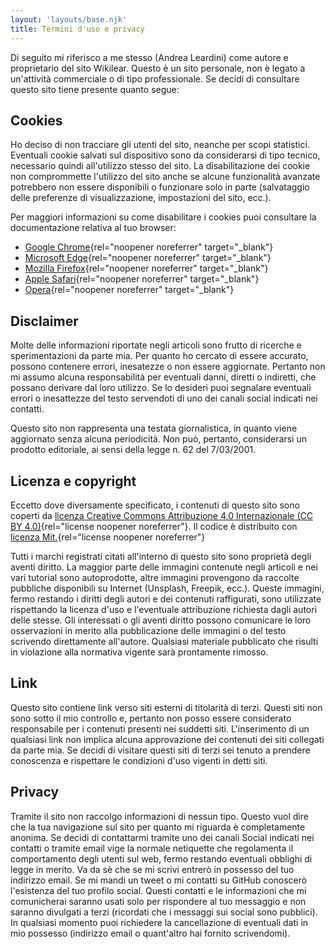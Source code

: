 ```yaml
---
layout: 'layouts/base.njk'
title: Termini d'uso e privacy
---
```

Di seguito mi riferisco a me stesso (Andrea Leardini) come autore e proprietario del sito Wikilear. Questo è un sito personale, non è legato a un'attività commerciale o di tipo professionale. Se decidi di consultare questo sito tiene presente quanto segue:

## Cookies

Ho deciso di non tracciare gli utenti del sito, neanche per scopi statistici. Eventuali cookie salvati sul dispositivo sono da considerarsi di tipo tecnico, necessario quindi all'utilizzo stesso del sito. La disabilitazione dei cookie non comprommette l'utilizzo del sito anche se alcune funzionalità avanzate potrebbero non essere disponibili o funzionare solo in parte (salvataggio delle preferenze di visualizzazione, impostazioni del sito, ecc.).

Per maggiori informazioni su come disabilitare i cookies puoi consultare la documentazione relativa al tuo browser:

- [Google Chrome](https://support.google.com/chrome){rel="noopener noreferrer" target="_blank"}
- [Microsoft Edge](https://support.microsoft.com/it-it/microsoft-edge){rel="noopener noreferrer" target="_blank"}
- [Mozilla Firefox](https://support.mozilla.org/it/){rel="noopener noreferrer" target="_blank"}
- [Apple Safari](https://support.apple.com/it-it/safari){rel="noopener noreferrer" target="_blank"}
- [Opera](https://www.opera.com/it/help){rel="noopener noreferrer" target="_blank"}

## Disclaimer

Molte delle informazioni riportate negli articoli sono frutto di ricerche e sperimentazioni da parte mia. Per quanto ho cercato di essere accurato, possono contenere errori, inesatezze o non essere aggiornate. Pertanto non mi assumo alcuna responsabilità per eventuali danni, diretti o indiretti, che possano derivare dal loro utilizzo. Se lo desideri puoi segnalare eventuali errori o inesattezze del testo servendoti di uno dei canali social indicati nei contatti.

Questo sito non rappresenta una testata giornalistica, in quanto viene aggiornato senza alcuna periodicità. Non può, pertanto, considerarsi un prodotto editoriale, ai sensi della legge n. 62 del 7/03/2001.

## Licenza e copyright

Eccetto dove diversamente specificato, i contenuti di questo sito sono coperti da [licenza Creative Commons Attribuzione 4.0 Internazionale (CC BY 4.0)](http://creativecommons.org/licenses/by/4.0/){rel="license noopener noreferrer"}. Il codice è distribuito con [licenza Mit.](https://opensource.org/licenses/MIT){rel="license noopener noreferrer"}

Tutti i marchi registrati citati all'interno di questo sito sono proprietà degli aventi diritto. La maggior parte delle immagini contenute negli articoli e nei vari tutorial sono autoprodotte, altre immagini provengono da raccolte pubbliche disponibili su Internet (Unsplash, Freepik, ecc.). Queste immagini, fermo restando i diritti degli autori e dei contenuti raffigurati, sono utilizzate rispettando la licenza d'uso e l'eventuale attribuzione richiesta dagli autori delle stesse. Gli interessati o gli aventi diritto possono comunicare le loro osservazioni in merito alla pubblicazione delle immagini o del testo scrivendo direttamente all'autore. Qualsiasi materiale pubblicato che risulti in violazione alla normativa vigente sarà prontamente rimosso.

## Link

Questo sito contiene link verso siti esterni di titolarità di terzi. Questi siti non sono sotto il mio controllo e, pertanto non posso essere considerato responsabile per i contenuti presenti nei suddetti siti. L'inserimento di un qualsiasi link non implica alcuna approvazione dei contenuti dei siti collegati da parte mia. Se decidi di visitare questi siti di terzi sei tenuto a prendere conoscenza e rispettare le condizioni d'uso vigenti in detti siti.

## Privacy

Tramite il sito non raccolgo informazioni di nessun tipo. Questo vuol dire che la tua navigazione sul sito per quanto mi riguarda è completamente anonima. Se decidi di contattarmi tramite uno dei canali Social indicati nei contatti o tramite email vige la normale netiquette che regolamenta il comportamento degli utenti sul web, fermo restando eventuali obblighi di legge in merito. Va da sè che se mi scrivi entrerò in possesso del tuo indirizzo email. Se mi mandi un tweet o mi contatti su GitHub conoscerò l'esistenza del tuo profilo social. Questi contatti e le informazioni che mi comunicherai saranno usati solo per rispondere al tuo messaggio e non saranno divulgati a terzi (ricordati che i messaggi sui social sono pubblici). In qualsiasi momento puoi richiedere la cancellazione di eventuali dati in mio possesso (indirizzo email o quant'altro hai fornito scrivendomi).

